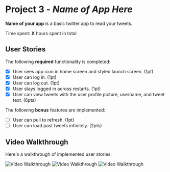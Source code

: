 # Project 3 - *Name of App Here*

**Name of your app** is a basic twitter app to read your tweets.

Time spent: **X** hours spent in total

## User Stories

The following **required** functionality is completed:

- [x] User sees app icon in home screen and styled launch screen. (1pt)
- [x] User can log in. (1pt)
- [x] User can log out. (1pt)
- [x] User stays logged in across restarts. (1pt)
- [x] User can view tweets with the user profile picture, username, and tweet text. (6pts)

The following **bonus** features are implemented:

- [ ] User can pull to refresh. (1pt)
- [ ] User can load past tweets infinitely. (2pts)

## Video Walkthrough

Here's a walkthrough of implemented user stories:

<img src='https://im2.ezgif.com/tmp/ezgif-2-21bb25e792.gif' title='Video Walkthrough' width='' alt='Video Walkthrough' />

<img src='https://im2.ezgif.com/tmp/ezgif-2-13ce73b89b.gif' title='Video Walkthrough' width='' alt='Video Walkthrough' />

<!--<img src='https://im2.ezgif.com/tmp/ezgif-2-223d036a61.gif' title='Video Walkthrough' width='' alt='Video Walkthrough' />-->

<img src='https://im2.ezgif.com/tmp/ezgif-2-10c39a2f0a.gif' title='Video Walkthrough' width='' alt='Video Walkthrough' />


